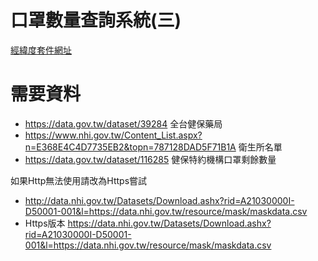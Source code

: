 # 口罩數量查詢系統(三)
[經緯度套件網址](https://gopkg.in/Billups/golang-geo.v2)
# 需要資料
* https://data.gov.tw/dataset/39284 全台健保藥局
* https://www.nhi.gov.tw/Content_List.aspx?n=E368E4C4D7735EB2&topn=787128DAD5F71B1A 衛生所名單
* https://data.gov.tw/dataset/116285  健保特約機構口罩剩餘數量

如果Http無法使用請改為Https嘗試
* http://data.nhi.gov.tw/Datasets/Download.ashx?rid=A21030000I-D50001-001&l=https://data.nhi.gov.tw/resource/mask/maskdata.csv
* Https版本
https://data.nhi.gov.tw/Datasets/Download.ashx?rid=A21030000I-D50001-001&l=https://data.nhi.gov.tw/resource/mask/maskdata.csv